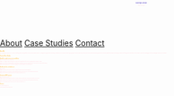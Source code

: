 
<html lang="en">
<head>
  <meta charset="UTF-8" />
  <meta name="viewport" content="width=device-width, initial-scale=1.0" />

  
  <style>
body {
  color: Black;
  line-height: 1.6;
  margin: 0;
  padding: 0;
}

/* Heading 1 */
h1 {
  font-size: 2.5;
  font-weight: 700;
  margin-bottom: 1;
  color: SlateBlue;
}

/* Heading 2 */
h2 {
  font-size: 1.75;
  font-weight: 600;
  margin-top: 2;
  margin-bottom: 0.75;
  color: Orange;
}

/* Paragraph */
p {
  font-size: 1;
  margin-bottom: 1;
  color: Pink;
}
</style>
</head>
    

<body>
  <header>
    <h1>Kayleigh Jordan</h1>
    <p>Strategic Product Designer</p>
  </header>  <nav>
    <a href="#about">About</a>
    <a href="#projects">Case Studies</a>
    <a href="#contact">Contact</a>
  </nav>  <div class="container">
    <section id="about">
      <h2>About Me</h2>
      <p>
        With a strong foundation in enterprise SaaS, I specialize in transforming complex accounting workflows into intuitive, data-driven product experiences. By blending analytical rigor with human-centered design, I collaborate closely with stakeholders to uncover insights, align on goals, and deliver scalable solutions that drive business impact. Empathy and transparency guide how I work, and I’m always looking for ways to improve, learn something new, and have a little fun along the way! Outside of work, you'll catch me deep in a suspense novel, headbanging at a metal show, or spending way too much time in my Steam library.
      </p>
    </section><section id="projects">
  <h2>Featured Case Studies</h2>

  <div class="project">
    <h2> Simplify complex transaction workflows </h2>
    <p><strong>Role:</strong> UI/UX Lead, Business Analyst, Product Owner</p>
    <p><strong>Problem:</strong> Users struggled to navigate and complete the existing form for creating portfolio transfer transactions, highlighting usability challenges in its design.</p>
    <p><strong>Process:</strong> Led user interviews, redesigned workflows, created prototypes, and aligned dev scope with stakeholder constraints. Influenced technical feasibility and future roadmap.</p>
    <p><strong>Impact:</strong> Reduced mapping time by 40%, eliminated mis-mapping errors, and boosted adoption in client onboarding by 60%.</p>
  </div>

  <div class="project">
    <h2> Dashboards for cash balances </h2>
    <p><strong>Role:</strong> UI/UX Lead</p>
    <p><strong>Problem:</strong> Clients lacked visibility into their cash balances, leading to frustration and missed investment opportunities.</p>
    <p><strong>Process:</strong> Proposed a self-serve insights tool. Conducted stakeholder interviews, built low-fi prototypes, and facilitated prioritization workshops.</p>
    <p><strong>Impact:</strong> Accelerated feedback loops and reduced requests for already-released features by 30%.</p>
  </div>

   <div class="project">
    <h2> Automated AP Payments </h2>
    <p><strong>Role:</strong> UI/UX Lead, Business Analyst</p>
    <p><strong>Problem:</strong> Operational teams paying bills for multiple clients endured a cumbersome, manual process to create and reveiw payment cycles every day.</p>
    <p><strong>Process:</strong> Proposed a self-serve insights tool. Conducted stakeholder interviews, built low-fi prototypes, and facilitated prioritization workshops.</p>
    <p><strong>Impact:</strong> Accelerated feedback loops and reduced requests for already-released features by 30%.</p>
  </div>

  <!-- Add more projects here as needed -->
</section>
<section id="contact">
  <h2>Contact</h2>
  <p>Email: kbrookejordan@gmail.com</p>
  <p>LinkedIn: www.linkedin.com/in/kayleigh-jordan</p>

